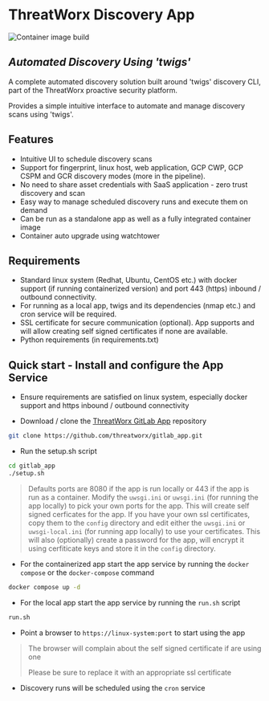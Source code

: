 # ThreatWorx Discovery App

![Container image build](https://github.com/threatworx/discovery_app/actions/workflows/build.yml/badge.svg)

## _Automated Discovery Using 'twigs'_

A complete automated discovery solution built around 'twigs' discovery CLI, part of the ThreatWorx proactive security platform.

Provides a simple intuitive interface to automate and manage discovery scans using 'twigs'.

## Features

- Intuitive UI to schedule discovery scans
- Support for fingerprint, linux host, web application, GCP CWP, GCP CSPM and GCR discovery modes (more in the pipeline).
- No need to share asset credentials with SaaS application - zero trust discovery and scan 
- Easy way to manage scheduled discovery runs and execute them on demand
- Can be run as a standalone app as well as a fully integrated container image
- Container auto upgrade using watchtower

## Requirements

- Standard linux system (Redhat, Ubuntu, CentOS etc.) with docker support (if running containerized version) and port 443 (https) inbound / outbound connectivity.
- For running as a local app, twigs and its dependencies (nmap etc.) and cron service will be required.
- SSL certificate for secure communication (optional). App supports and will allow creating self signed certificates if none are available.
- Python requirements (in requirements.txt)

## Quick start - Install and configure the App Service

- Ensure requirements are satisfied on linux system, especially docker support and https inbound / outbound connectivity

- Download / clone the [ThreatWorx GitLab App](https://github.com/threatworx/gitlab_app) repository

```bash
git clone https://github.com/threatworx/gitlab_app.git
```

- Run the setup.sh script
  
```bash
cd gitlab_app
./setup.sh
```

> Defaults ports are 8080 if the app is run locally or 443 if the app is run as a container. Modify the ``uwsgi.ini`` or ``uwsgi.ini`` (for running the app locally) to pick your own ports for the app. 
> This will create self signed cerficates for the app. If you have your own ssl certificates, copy them to the ``config`` directory and edit either the ``uwsgi.ini`` or ``uwsgi-local.ini`` (for running app locally) to use your certificates.
> This will also (optionally) create a password for the app, will encrypt it using cerfiticate keys and store it in the ``config`` directory.

- For the containerized app start the app service by running the ``docker compose`` or the ``docker-compose`` command

```bash
docker compose up -d
```

- For the local app start the app service by running the ``run.sh`` script

```bash
run.sh
```

- Point a browser to ``https://linux-system:port`` to start using the app 

> The browser will complain about the self signed certificate if are using one
>
> Please be sure to replace it with an appropriate ssl certificate

- Discovery runs will be scheduled using the ``cron`` service
